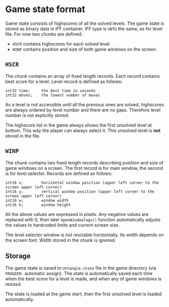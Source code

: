 # Game state format
Game state consists of highscores of all the solved levels. The game state is stored as binary data in IFF container. IFF type is `UNTG` the same, as for level file. For now two chunks are defined:
* `HSCR` contains highscores for each solved level.
* `WINP` contains position and size of both game windows on the screen.
  
## `HSCR`
The chunk contains an array of fixed length records. Each record contains best score for a level. Level record is defined as follows:
```
int32 time;     the best time in seconds
int32 moves;    the lowest number of moves
```
As a level is not accessible until all the previous ones are solved, highscores are always ordered by level number and there are no gaps. Therefore level number is not explicitly stored.

The highscore list in the game always shows the first unsolved level at bottom. This way the player can always select it. This unsolved level is **not** stored in the file.

## `WINP`
The chunk contains two fixed length records describing position and size of game windows on a screen. The first record is for main window, the second is for level selector. Records are defined as follows:
```
int16 x;        horizontal window position (upper left corner to the screen upper left corner)
int16 y;        vertical window position (upper left corner to the screen upper left corner)
int16 w;        window width
int16 h;        window height
```

All the above values are expressed in pixels. Any negative values are replaced with 0, then later `OpenWindowTags()` function automatically adjusts the values to hardcoded limits and current screen size.

The level selector window is not resizable horizontally. Its width depends on the screen font. Width stored in the chunk is ignored.

## Storage
The game state is saved to `Untangle.state` file in the game directory (via `PROGDIR:` automatic assign). The state is automatically saved each time when the best score for a level is made, and when any of game windows is resized.

The state is loaded at the game start, then the first unsolved level is loaded automatically.
